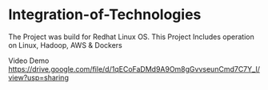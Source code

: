 # Integration-of-Technologies
The Project was build for Redhat Linux OS. This Project Includes operation on Linux, Hadoop, AWS &amp; Dockers

Video Demo
https://drive.google.com/file/d/1qECoFaDMd9A9Om8gGvvseunCmd7C7Y_I/view?usp=sharing
